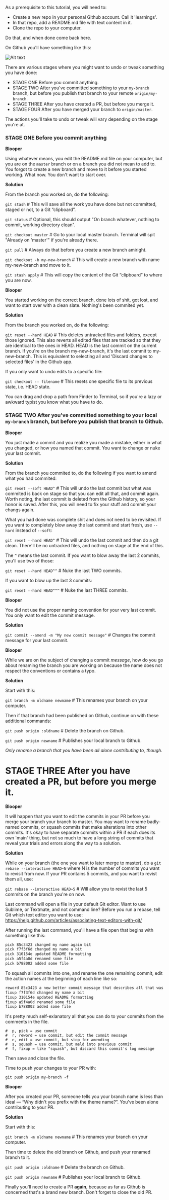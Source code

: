 As a prerequisite to this tutorial, you will need to:

* Create a new repo in your personal Github account. Call it 'learnings'.
* In that repo, add a README.md file with text content in it.
* Clone the repo to your computer.

Do that, and when done come back here.

On Github you'll have something like this:

![Alt text](https://monosnap.com/file/X8tlyO5wmtjidy63drY61Ma7leUpyZ.png)

There are various stages where you might want to undo or tweak something you have done:

* STAGE ONE Before you commit anything.
* STAGE TWO After you've committed something to your `my-branch` branch, but before you publish that branch to your remote `origin/my-branch`.
* STAGE THREE After you have created a PR, but before you merge it.
* STAGE FOUR After you have merged your branch to `origin/master`.

The actions you'll take to undo or tweak will vary depending on the stage you're at.

### STAGE ONE Before you commit anything

**Blooper**

Using whatever means, you edit the README.md file on your computer, but you are on the `master` branch or on a branch you did not mean to add to. You forgot to create a new branch and move to it before you started working. What now. You don't want to start over.

**Solution**

From the branch you worked on, do the following:

`git stash` # This will save all the work you have done but not committed, staged or not, to a Git “clipboard”.

`git status` # Optional, this should output "On branch whatever, nothing to commit, working directory clean".

`git checkout master` # Go to your local master branch. Terminal will spit "Already on 'master'" if you're already there.

`git pull` # Always do that before you create a new branch amiright.

`git checkout -b my-new-branch` # This will create a new branch with name my-new-branch and move to it.

`git stash apply` # This will copy the content of the Git “clipboard” to where you are now.

**Blooper**

You started working on the correct branch, done lots of shit, got lost, and want to start over with a clean slate. Nothing's been commited yet.

**Solution**

From the branch you worked on, do the following:

`git reset --hard HEAD` # This deletes untracked files and folders, except those ignored. This also reverts all edited files that are tracked so that they are identical to the ones in HEAD. HEAD is the last commit on the current branch. If you're on the branch my-new-branch, it's the last commit to my-new-branch. This is equivalent to selecting all and 'Discard changes to selected files' in the Github app.

If you only want to undo edits to a specific file:

`git checkout -- filename` # This resets one specific file to its previous state, i.e. HEAD state.

You can drag and drop a path from Finder to Terminal, so if you're a lazy or awkward typist you know what you have to do.

### STAGE TWO After you've committed something to your local `my-branch` branch, but before you publish that branch to Github.

**Blooper**

You just made a commit and you realize you made a mistake, either in what you changed, or how you named that commit. You want to change or nuke your last commit.

**Solution**

From the branch you commited to, do the following if you want to amend what you had commited:

`git reset --soft HEAD^` # This will undo the last commit but what was commited is back on stage so that you can edit all that, and commit again. Worth noting, the last commit is deleted from the Github history, so your honor is saved. After this, you will need to fix your stuff and commit your changs again.

What you had done was complete shit and does not need to be revisited. If you want to completely blow away the last commit and start fresh, use `--hard` instead of `--soft`:

`git reset --hard HEAD^` # This will undo the last commit and then do a git clean. There'll be no untracked files, and nothing on stage at the end of this.

The `^` means the last commit. If you want to blow away the last 2 commits, you'll use two of those:

`git reset --hard HEAD^^` # Nuke the last TWO commits.

If you want to blow up the last 3 commits:

`git reset --hard HEAD^^^` # Nuke the last THREE commits.

**Blooper**

You did not use the proper naming convention for your very last commit. You only want to edit the commit message.

**Solution**

`git commit --amend -m "My new commit message"` # Changes the commit message for your last commit.

**Blooper**

While we are on the subject of changing a commit _message_, how do you go about renaming the branch you are working on because the name does not respect the conventions or contains a typo.

**Solution**

Start with this:

`git branch -m oldname newname` # This renames your branch on your computer.

Then if that branch had been published on Github, continue on with these additional commands:

`git push origin :oldname` # Delete the branch on Github.

`git push origin newname` # Publishes your local branch to Github.

_Only rename a branch that you have been all alone contributing to, though._ 

# STAGE THREE After you have created a PR, but before you merge it.

**Blooper**

It will happen that you want to edit the commits in your PR before you merge your branch your branch to master. You may want to rename badly-named commits, or squash commits that make alterations into other commits. It's okay to have separate commits within a PR if each does its own 'main' thing, but not so much to have a long string of commits that reveal your trials and errors along the way to a solution.

**Solution**

While on your branch (the one you want to later merge to master), do a `git rebase --interactive HEAD~N` where N is the number of commits you want to revisit from now. If your PR contains 5 commits, and you want to revist them all, use:

`git rebase --interactive HEAD~5` # Will allow you to revist the last 5 commits on the branch you're on now.

Last command will open a file in your default Git editor. Want to use Sublime, or Textmate, and not command line? Before you run a rebase, tell Git which text editor you want to use: https://help.github.com/articles/associating-text-editors-with-git/

After running the last command, you'll have a file open that begins with something like this:

```md
pick 85c3423 changed my name again bit
pick f7f3f6d changed my name a bit
pick 310154e updated README formatting
pick a5f4a0d renamed some file
pick b788002 added some file
```

To squash all commits into one, and rename the one remaining commit, edit the action names at the beginning of each line like so:

```md
reword 85c3423 a new better commit message that describes all that was done here and below
fixup f7f3f6d changed my name a bit
fixup 310154e updated README formatting
fixup a5f4a0d renamed some file
fixup b788002 added some file
```

It's pretty much self-exlanatory all that you can do to your commits from the comments in the file.

```shell
#  p, pick = use commit
#  r, reword = use commit, but edit the commit message
#  e, edit = use commit, but stop for amending
#  s, squash = use commit, but meld into previous commit
#  f, fixup = like "squash", but discard this commit's log message
```

Then save and close the file.

Time to push your changes to your PR with:

`git push origin my-branch -f`

**Blooper**

After you created your PR, someone tells you your branch name is less than ideal — “Why didn't you prefix with the theme name?”. You've been alone contributing to your PR.

**Solution**

Start with this:

`git branch -m oldname newname` # This renames your branch on your computer.

Then time to delete the old branch on Github, and push your renamed branch to it.

`git push origin :oldname` # Delete the branch on Github.

`git push origin newname` # Publishes your local branch to Github.

Finally you'll need to create a PR **again**, because as far as Github is concerned that's a brand new branch. Don't forget to close the old PR.




